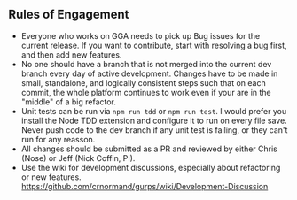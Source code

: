 ## Rules of Engagement

- Everyone who works on GGA needs to pick up Bug issues for the current release. If you want to contribute, start with resolving a bug first, and then add new features.
- No one should have a branch that is not merged into the current dev branch every day of active development. Changes have to be made in small, standalone, and logically consistent steps such that on each commit, the whole platform continues to work even if your are in the "middle" of a big refactor.
- Unit tests can be run via `npm run tdd` or `npm run test`. I would prefer you install the Node TDD extension and configure it to run on every file save. Never push code to the dev branch if any unit test is failing, or they can't run for any reasson.
- All changes should be submitted as a PR and reviewed by either Chris (Nose) or Jeff (Nick Coffin, PI).
- Use the wiki for development discussions, especially about refactoring or new features. https://github.com/crnormand/gurps/wiki/Development-Discussion
